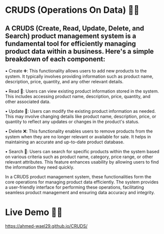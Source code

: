 # CRUDS (Operations On Data) 🧑‍💻
## A CRUDS (Create, Read, Update, Delete, and Search) product management system is a fundamental tool for efficiently managing product data within a business. Here's a simple breakdown of each component:

• Create ➕: This functionality allows users to add new products to the system. It typically involves providing information such as product name, description, price, quantity, and any other relevant details.

• Read 📖: Users can view existing product information stored in the system. This includes accessing product name, description, price, quantity, and other associated data.

• Update 🔄️: Users can modify the existing product information as needed. This may involve changing details like product name, description, price, or quantity to reflect any updates or changes in the product's status.

• Delete ❌: This functionality enables users to remove products from the system when they are no longer relevant or available for sale. It helps in maintaining an accurate and up-to-date product database.

• Search 🔎: Users can search for specific products within the system based on various criteria such as product name, category, price range, or other relevant attributes. This feature enhances usability by allowing users to find the information they need quickly.

In a CRUDS product management system, these functionalities form the core operations for managing product data efficiently. The system provides a user-friendly interface for performing these operations, facilitating seamless product management and ensuring data accuracy and integrity.

# Live Demo 🧑‍💻
https://ahmed-wael29.github.io/CRUDS/


